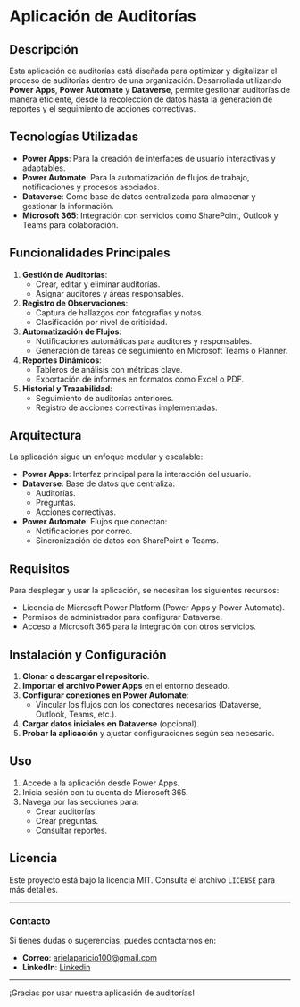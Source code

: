 # Aplicación de Auditorías

## Descripción
Esta aplicación de auditorías está diseñada para optimizar y digitalizar el proceso de auditorías dentro de una organización. Desarrollada utilizando **Power Apps**, **Power Automate** y **Dataverse**, permite gestionar auditorías de manera eficiente, desde la recolección de datos hasta la generación de reportes y el seguimiento de acciones correctivas.

## Tecnologías Utilizadas
- **Power Apps**: Para la creación de interfaces de usuario interactivas y adaptables.
- **Power Automate**: Para la automatización de flujos de trabajo, notificaciones y procesos asociados.
- **Dataverse**: Como base de datos centralizada para almacenar y gestionar la información.
- **Microsoft 365**: Integración con servicios como SharePoint, Outlook y Teams para colaboración.

## Funcionalidades Principales
1. **Gestión de Auditorías**:
   - Crear, editar y eliminar auditorías.
   - Asignar auditores y áreas responsables.
2. **Registro de Observaciones**:
   - Captura de hallazgos con fotografías y notas.
   - Clasificación por nivel de criticidad.
3. **Automatización de Flujos**:
   - Notificaciones automáticas para auditores y responsables.
   - Generación de tareas de seguimiento en Microsoft Teams o Planner.
4. **Reportes Dinámicos**:
   - Tableros de análisis con métricas clave.
   - Exportación de informes en formatos como Excel o PDF.
5. **Historial y Trazabilidad**:
   - Seguimiento de auditorías anteriores.
   - Registro de acciones correctivas implementadas.

## Arquitectura
La aplicación sigue un enfoque modular y escalable:

- **Power Apps**: Interfaz principal para la interacción del usuario.
- **Dataverse**: Base de datos que centraliza:
  - Auditorías.
  - Preguntas.
  - Acciones correctivas.
- **Power Automate**: Flujos que conectan:
  - Notificaciones por correo.
  - Sincronización de datos con SharePoint o Teams.

## Requisitos
Para desplegar y usar la aplicación, se necesitan los siguientes recursos:
- Licencia de Microsoft Power Platform (Power Apps y Power Automate).
- Permisos de administrador para configurar Dataverse.
- Acceso a Microsoft 365 para la integración con otros servicios.

## Instalación y Configuración
1. **Clonar o descargar el repositorio**.
2. **Importar el archivo Power Apps** en el entorno deseado.
3. **Configurar conexiones en Power Automate**:
   - Vincular los flujos con los conectores necesarios (Dataverse, Outlook, Teams, etc.).
4. **Cargar datos iniciales en Dataverse** (opcional).
5. **Probar la aplicación** y ajustar configuraciones según sea necesario.

## Uso
1. Accede a la aplicación desde Power Apps.
2. Inicia sesión con tu cuenta de Microsoft 365.
3. Navega por las secciones para:
   - Crear auditorías.
   - Crear preguntas.
   - Consultar reportes.

## Licencia
Este proyecto está bajo la licencia MIT. Consulta el archivo `LICENSE` para más detalles.

---

### Contacto
Si tienes dudas o sugerencias, puedes contactarnos en:
- **Correo**: [arielaparicio100@gmail.com](mailto:arielaparicio100@gmail.com)
- **LinkedIn**: [Linkedin](https://www.linkedin.com/in/arielaparicio/)

---
¡Gracias por usar nuestra aplicación de auditorías!
